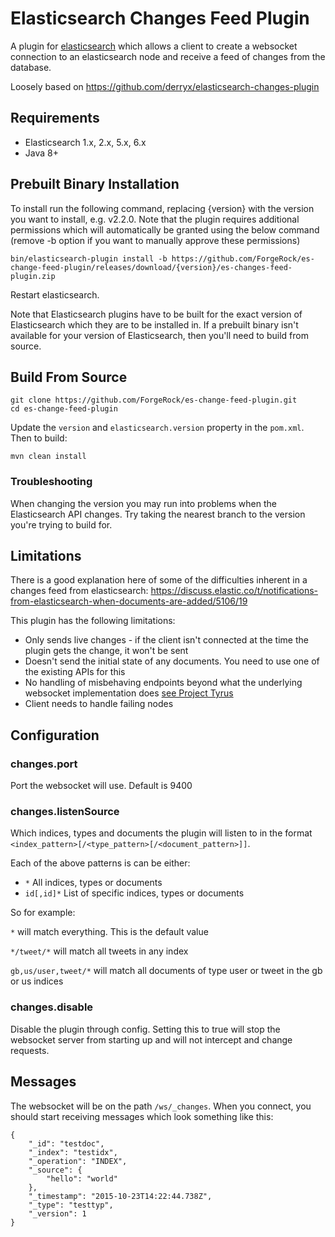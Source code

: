 # Elasticsearch Changes Feed Plugin

A plugin for [elasticsearch](https://www.elastic.co/products/elasticsearch) which allows a client to create a 
websocket connection to an elasticsearch node and receive a feed of changes from the database.

Loosely based on https://github.com/derryx/elasticsearch-changes-plugin

## Requirements

* Elasticsearch 1.x, 2.x, 5.x, 6.x
* Java 8+

## Prebuilt Binary Installation     

To install run the following command, replacing {version} with the version you want to install, e.g. v2.2.0. Note that 
the plugin requires additional permissions which will automatically be granted using the below command (remove -b option
if you want to manually approve these permissions)

    bin/elasticsearch-plugin install -b https://github.com/ForgeRock/es-change-feed-plugin/releases/download/{version}/es-changes-feed-plugin.zip

Restart elasticsearch.

Note that Elasticsearch plugins have to be built for the exact version of Elasticsearch which they are to be installed 
in. If a prebuilt binary isn't available for your version of Elasticsearch, then you'll need to build from source.

## Build From Source

    git clone https://github.com/ForgeRock/es-change-feed-plugin.git
    cd es-change-feed-plugin

Update the `version` and `elasticsearch.version` property in the `pom.xml`. Then to build: 

    mvn clean install
    
### Troubleshooting

When changing the version you may run into problems when the Elasticsearch API changes. Try taking the nearest branch 
to the version you're trying to build for.   

## Limitations

There is a good explanation here of some of the difficulties inherent in a changes feed from elasticsearch:
https://discuss.elastic.co/t/notifications-from-elasticsearch-when-documents-are-added/5106/19

This plugin has the following limitations:

* Only sends live changes - if the client isn't connected at the time the plugin gets the change, it won't be sent
* Doesn't send the initial state of any documents. You need to use one of the existing APIs for this
* No handling of misbehaving endpoints beyond what the underlying websocket implementation does [see Project Tyrus](https://tyrus.java.net/)
* Client needs to handle failing nodes


## Configuration

### changes.port
Port the websocket will use. Default is 9400

### changes.listenSource 
Which indices, types and documents the plugin will listen to in the format `<index_pattern>[/<type_pattern>[/<document_pattern>]]`.

Each of the above patterns is can be either:

* `*` All indices, types or documents
* `id[,id]*` List of specific indices, types or documents

So for example:

`*` will match everything. This is the default value

`*/tweet/*` will match all tweets in any index

`gb,us/user,tweet/*` will match all documents of type user or tweet in the gb or us indices

### changes.disable
Disable the plugin through config. Setting this to true will stop the websocket server 
from starting up and will not intercept and change requests.

## Messages

The websocket will be on the path `/ws/_changes`. When you connect, you should start receiving messages which look 
something like this: 

    {
        "_id": "testdoc",
        "_index": "testidx",
        "_operation": "INDEX",
        "_source": {
            "hello": "world"
        },
        "_timestamp": "2015-10-23T14:22:44.738Z",
        "_type": "testtyp",
        "_version": 1
    }
